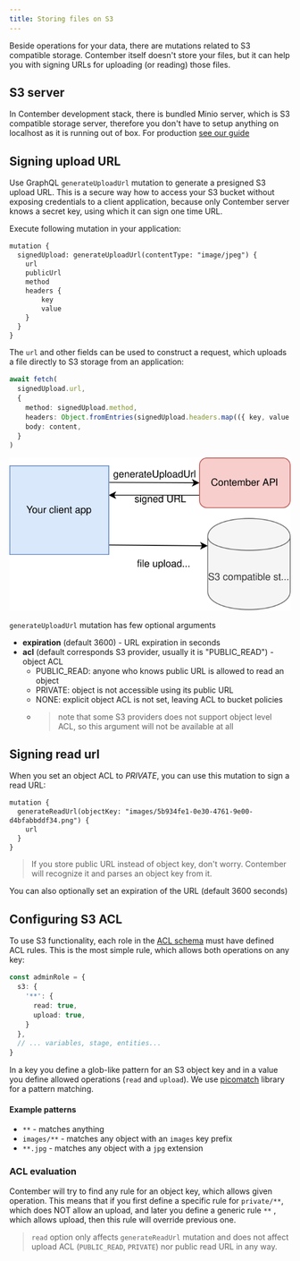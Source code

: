 ```yaml
---
title: Storing files on S3
---
```


Beside operations for your data, there are mutations related to S3 compatible storage. Contember itself doesn't store your files, but it can help you with signing URLs for uploading (or reading) those files. 

## S3 server

In Contember development stack, there is bundled Minio server, which is S3 compatible storage server, therefore you don't have to setup anything on localhost as it is running out of box. For production [see our guide](guides/deployment.md#s3)

## Signing upload URL

Use GraphQL `generateUploadUrl` mutation to generate a presigned S3 upload URL. This is a secure way how to access your S3 bucket without exposing credentials to a client application, because only Contember server knows a secret key, using which it can sign one time URL.

Execute following mutation in your application:
```
mutation {
  signedUpload: generateUploadUrl(contentType: "image/jpeg") {
    url
    publicUrl
    method
    headers {
        key
        value
    }
  }
}
```
The `url` and other fields can be used to construct a request, which uploads a file directly to S3 storage from an application:
```typescript
await fetch(
  signedUpload.url,
  {
    method: signedUpload.method,
    headers: Object.fromEntries(signedUpload.headers.map(({ key, value }) => [key, value])),
    body: content,
  }
)
```

![S3 diagram](/docs/assets/s3.svg)

`generateUploadUrl` mutation has few optional arguments
- **expiration** (default 3600) - URL expiration in seconds
- **acl** (default corresponds S3 provider, usually it is "PUBLIC_READ") - object ACL
    - PUBLIC_READ: anyone who knows public URL is allowed to read an object
    - PRIVATE: object is not accessible using its public URL
    - NONE: explicit object ACL is not set, leaving ACL to bucket policies
    - > note that some S3 providers does not support object level ACL, so this argument will not be available at all

## Signing read url

When you set an object ACL to *PRIVATE*, you can use this mutation to sign a read URL: 
```
mutation {
  generateReadUrl(objectKey: "images/5b934fe1-0e30-4761-9e00-d4bfabbddf34.png") {
    url
  }
}
```
> If you store public URL instead of object key, don't worry. Contember will recognize it and parses an object key from it.

You can also optionally set an expiration of the URL (default 3600 seconds)


## Configuring S3 ACL

To use S3 functionality, each role in the [ACL schema](schema/acl.md) must have defined ACL rules. This is the most simple rule, which allows both operations on any key:
```typescript
const adminRole = {
  s3: {
    '**': {
      read: true,
      upload: true,
    }
  },
  // ... variables, stage, entities...
}
```

In a key you define a glob-like pattern for an S3 object key and in a value you define allowed operations (`read` and `upload`). We use [picomatch](https://github.com/micromatch/picomatch) library for a pattern matching.

#### Example patterns

- `**` - matches anything
- `images/**` - matches any object with an `images` key prefix
- `**.jpg` - matches any object with a `jpg` extension 

### ACL evaluation

Contember will try to find any rule for an object key, which allows given operation. This means that if you first define a specific rule for `private/**`, which does NOT allow an upload, and later you define a generic rule `**` , which allows upload, then this rule will override previous one.

> `read` option only affects `generateReadUrl` mutation and does not affect upload ACL (`PUBLIC_READ`, `PRIVATE`) nor public read URL in any way.
